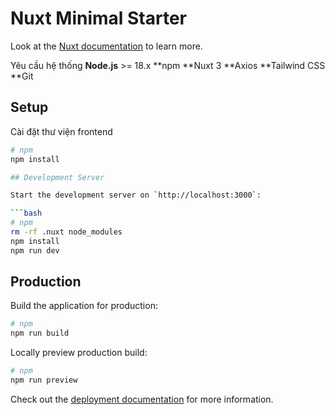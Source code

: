 # Nuxt Minimal Starter

Look at the [Nuxt documentation](https://nuxt.com/docs/getting-started/introduction) to learn more.

Yêu cầu hệ thống
**Node.js** >= 18.x
**npm
**Nuxt 3
**Axios
**Tailwind CSS
**Git

## Setup

Cài đặt thư viện frontend

```bash
# npm
npm install

## Development Server

Start the development server on `http://localhost:3000`:

```bash
# npm
rm -rf .nuxt node_modules
npm install
npm run dev

```

## Production

Build the application for production:

```bash
# npm
npm run build
```

Locally preview production build:

```bash
# npm
npm run preview
```

Check out the [deployment documentation](https://nuxt.com/docs/getting-started/deployment) for more information.
